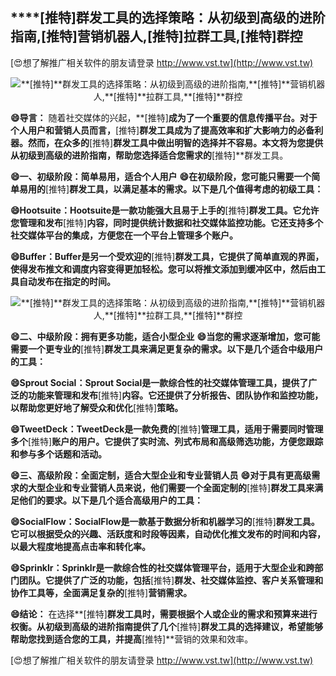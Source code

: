## ****[推特]**群发工具的选择策略：从初级到高级的进阶指南,**[推特]**营销机器人,**[推特]**拉群工具,**[推特]**群控**

[😍想了解推广相关软件的朋友请登录 http://www.vst.tw](http://www.vst.tw)

 <center><img src="https://vst.tw/MP4/tuiguang/png/3.png" alt="**[推特]**群发工具的选择策略：从初级到高级的进阶指南,**[推特]**营销机器人,**[推特]**拉群工具,**[推特]**群控"></center>

**😄导言：**
随着社交媒体的兴起，**[推特]**成为了一个重要的信息传播平台。对于个人用户和营销人员而言，**[推特]**群发工具成为了提高效率和扩大影响力的必备利器。然而，在众多的**[推特]**群发工具中做出明智的选择并不容易。本文将为您提供从初级到高级的进阶指南，帮助您选择适合您需求的**[推特]**群发工具。

**😄一、初级阶段：简单易用，适合个人用户**
**😄在初级阶段，您可能只需要一个简单易用的**[推特]**群发工具，以满足基本的需求。以下是几个值得考虑的初级工具：**

**😄Hootsuite：Hootsuite是一款功能强大且易于上手的**[推特]**群发工具。它允许您管理和发布**[推特]**内容，同时提供统计数据和社交媒体监控功能。它还支持多个社交媒体平台的集成，方便您在一个平台上管理多个账户。**

**😄Buffer：Buffer是另一个受欢迎的**[推特]**群发工具，它提供了简单直观的界面，使得发布推文和调度内容变得更加轻松。您可以将推文添加到缓冲区中，然后由工具自动发布在指定的时间。**

 <center><img src="https://vst.tw/MP4/tuiguang/png/3.png" alt="**[推特]**群发工具的选择策略：从初级到高级的进阶指南,**[推特]**营销机器人,**[推特]**拉群工具,**[推特]**群控"></center>

**😄二、中级阶段：拥有更多功能，适合小型企业**
**😄当您的需求逐渐增加，您可能需要一个更专业的**[推特]**群发工具来满足更复杂的需求。以下是几个适合中级用户的工具：**

**😄Sprout Social：Sprout Social是一款综合性的社交媒体管理工具，提供了广泛的功能来管理和发布**[推特]**内容。它还提供了分析报告、团队协作和监控功能，以帮助您更好地了解受众和优化**[推特]**策略。**

**😄TweetDeck：TweetDeck是一款免费的**[推特]**管理工具，适用于需要同时管理多个**[推特]**账户的用户。它提供了实时流、列式布局和高级筛选功能，方便您跟踪和参与多个话题和活动。**

**😄三、高级阶段：全面定制，适合大型企业和专业营销人员**
**😄对于具有更高级需求的大型企业和专业营销人员来说，他们需要一个全面定制的**[推特]**群发工具来满足他们的要求。以下是几个适合高级用户的工具：**

**😄SocialFlow：SocialFlow是一款基于数据分析和机器学习的**[推特]**群发工具。它可以根据受众的兴趣、活跃度和时段等因素，自动优化推文发布的时间和内容，以最大程度地提高点击率和转化率。**

**😄Sprinklr：Sprinklr是一款综合性的社交媒体管理平台，适用于大型企业和跨部门团队。它提供了广泛的功能，包括**[推特]**群发、社交媒体监控、客户关系管理和协作工具等，全面满足复杂的**[推特]**营销需求。**

**😄结论：**
在选择**[推特]**群发工具时，需要根据个人或企业的需求和预算来进行权衡。从初级到高级的进阶指南提供了几个**[推特]**群发工具的选择建议，希望能够帮助您找到适合您的工具，并提高**[推特]**营销的效果和效率。

[😍想了解推广相关软件的朋友请登录 http://www.vst.tw](http://www.vst.tw)



